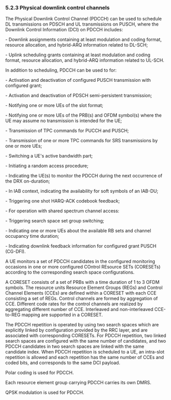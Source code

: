 ### 5.2.3 Physical downlink control channels

The Physical Downlink Control Channel (PDCCH) can be used to schedule DL
transmissions on PDSCH and UL transmissions on PUSCH, where the Downlink
Control Information (DCI) on PDCCH includes:

\- Downlink assignments containing at least modulation and coding
format, resource allocation, and hybrid-ARQ information related to
DL-SCH;

\- Uplink scheduling grants containing at least modulation and coding
format, resource allocation, and hybrid-ARQ information related to
UL-SCH.

In addition to scheduling, PDCCH can be used to for:

\- Activation and deactivation of configured PUSCH transmission with
configured grant;

\- Activation and deactivation of PDSCH semi-persistent transmission;

\- Notifying one or more UEs of the slot format;

\- Notifying one or more UEs of the PRB(s) and OFDM symbol(s) where the
UE may assume no transmission is intended for the UE;

\- Transmission of TPC commands for PUCCH and PUSCH;

\- Transmission of one or more TPC commands for SRS transmissions by one
or more UEs;

\- Switching a UE\'s active bandwidth part;

\- Initiating a random access procedure;

\- Indicating the UE(s) to monitor the PDCCH during the next occurrence
of the DRX on-duration;

\- In IAB context, indicating the availability for soft symbols of an
IAB-DU;

\- Triggering one shot HARQ-ACK codebook feedback;

\- For operation with shared spectrum channel access:

\- Triggering search space set group switching;

\- Indicating one or more UEs about the available RB sets and channel
occupancy time duration;

\- Indicating downlink feedback information for configured grant PUSCH
(CG-DFI).

A UE monitors a set of PDCCH candidates in the configured monitoring
occasions in one or more configured COntrol REsource SETs (CORESETs)
according to the corresponding search space configurations.

A CORESET consists of a set of PRBs with a time duration of 1 to 3 OFDM
symbols. The resource units Resource Element Groups (REGs) and Control
Channel Elements (CCEs) are defined within a CORESET with each CCE
consisting a set of REGs. Control channels are formed by aggregation of
CCE. Different code rates for the control channels are realized by
aggregating different number of CCE. Interleaved and non-interleaved
CCE-to-REG mapping are supported in a CORESET.

The PDCCH repetition is operated by using two search spaces which are
explicitly linked by configuration provided by the RRC layer, and are
associated with corresponding CORESETs. For PDCCH repetition, two linked
search spaces are configured with the same number of candidates, and two
PDCCH candidates in two search spaces are linked with the same candidate
index. When PDCCH repetition is scheduled to a UE, an intra-slot
repetition is allowed and each repetition has the same number of CCEs
and coded bits, and corresponds to the same DCI payload.

Polar coding is used for PDCCH.

Each resource element group carrying PDCCH carries its own DMRS.

QPSK modulation is used for PDCCH.